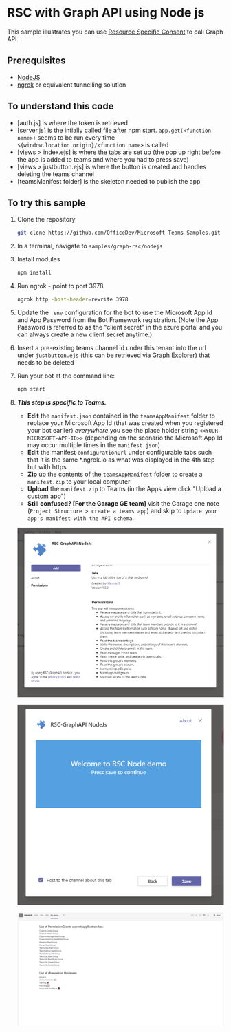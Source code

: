 # RSC with Graph API using Node js

This sample illustrates you can use [Resource Specific Consent](https://docs.microsoft.com/en-us/microsoftteams/platform/graph-api/rsc/resource-specific-consent) to call Graph API.


## Prerequisites

- [NodeJS](https://nodejs.org/en/)
- [ngrok](https://ngrok.com/) or equivalent tunnelling solution

## To understand this code

* [auth.js] is where the token is retrieved
* [server.js] is the intially called file after npm start. `app.get(<function name>)` seems to be run every time `${window.location.origin}/<function name>` is called 
* [views > index.ejs] is where the tabs are set up (the pop up right before the app is added to teams and where you had to press save)
* [views > justbutton.ejs] is where the button is created and handles deleting the teams channel
* [teamsManifest folder] is the skeleton needed to publish the app

## To try this sample

1) Clone the repository

    ```bash
    git clone https://github.com/OfficeDev/Microsoft-Teams-Samples.git
    ```

1) In a terminal, navigate to `samples/graph-rsc/nodejs`

1) Install modules

    ```bash
    npm install
    ```

1) Run ngrok - point to port 3978

    ```bash
    ngrok http -host-header=rewrite 3978
    ```


1) Update the `.env` configuration for the bot to use the Microsoft App Id and App Password from the Bot Framework registration. (Note the App Password is referred to as the "client secret" in the azure portal and you can always create a new client secret anytime.)

3) Insert a pre-existing teams channel id under this tenant into the url under `justbutton.ejs` (this can be retrieved via [Graph Explorer](https://docs.microsoft.com/en-us/graph/api/channel-get?view=graph-rest-1.0&tabs=http)) that needs to be deleted

1) Run your bot at the command line:

    ```bash
    npm start
    ```

1) __*This step is specific to Teams.*__
    - **Edit** the `manifest.json` contained in the  `teamsAppManifest` folder to replace your Microsoft App Id (that was created when you registered your bot earlier) *everywhere* you see the place holder string `<<YOUR-MICROSOFT-APP-ID>>` (depending on the scenario the Microsoft App Id may occur multiple times in the `manifest.json`)
    - **Edit** the manifest `configurationUrl` under configurable tabs such that it is the same \*.ngrok.io as what was displayed in the 4th step but with https
    - **Zip** up the contents of the `teamsAppManifest` folder to create a `manifest.zip` to your local computer
    - **Upload** the `manifest.zip` to Teams (in the Apps view click "Upload a custom app") 
    - **Still confused? [For the Garage GE team]** visit the Garage one note (`Project Structure > create a teams app`) and skip to `Update your app's manifest with the API schema`.  

   ![](./Images/image1.PNG)


   ![](./Images/image2.PNG)


   ![](./Images/image3.PNG)


